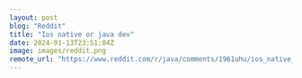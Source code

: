 ```yaml
---
layout: post
blog: "Reddit"
title: "Ios native or java dev"
date: 2024-01-13T23:51:04Z
image: images/reddit.png
remote_url: "https://www.reddit.com/r/java/comments/1961uhu/ios_native_or_java_dev/"
---
```

